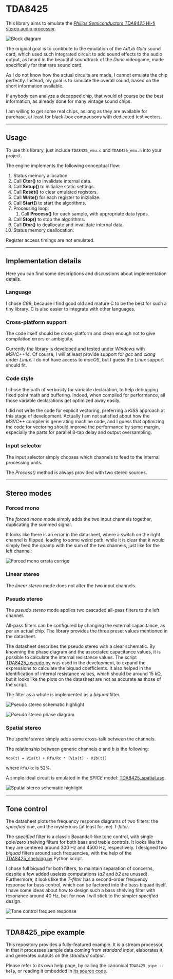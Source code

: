# TDA8425

This library aims to emulate the
[*Philips Semiconductors TDA8425* Hi-fi stereo audio processor](doc/TDA8425.pdf).

![Block diagram](doc/block_diagram.png)

The original goal is to contibute to the emulation of the *AdLib Gold* sound
card, which used such integrated circuit to add sound effects to the audio
output, as heard in the beautiful soundtrack of the *Dune* videogame, made
specifically for that rare sound card.

As I do not know how the actual circuits are made, I cannot emulate the chip
perfectly. Instead, my goal is to simulate the overall sound, based on the
short information available.

If anybody can analyze a decapped chip, that would of course be the best
information, as already done for many vintage sound chips.

I am willing to get some real chips, as long as they are available for
purchase, at least for black-box comparisons with dedicated test vectors.

_______________________________________________________________________________

## Usage

To use this library, just include `TDA8425_emu.c` and `TDA8425_emu.h`
into your project.

The engine implements the following conceptual flow:

1. Status memory allocation.
2. Call **Ctor()** to invalidate internal data.
3. Call **Setup()** to initialize static settings.
4. Call **Reset()** to clear emulated registers.
5. Call **Write()** for each register to inizialize.
6. Call **Start()** to start the algorithms.
7. Processing loop:
    1. Call **Process()** for each sample, with appropriate data types.
8. Call **Stop()** to stop the algorithms.
9. Call **Dtor()** to deallocate and invalidate internal data.
10. Status memory deallocation.

Register access timings are not emulated.

_______________________________________________________________________________

## Implementation details

Here you can find some descriptions and discussions about implementation
details.


### Language

I chose *C99*, because I find good old and mature C to be the best for such a
tiny library. C is also easier to integrate with other languages.


### Cross-platform support

The code itself should be cross-platform and clean enough not to give
compilation errors or ambiguity.

Currently the library is developed and tested under *Windows* with *MSVC++14*.
Of course, I will at least provide support for *gcc* and *clang* under *Linux*.
I do not have access to *macOS*, but I guess the *Linux* support should fit.


### Code style

I chose the path of verbosity for variable declaration, to help debugging fixed
point math and buffering. Indeed, when compiled for performance, all those
variable declarations get optimized away easily.

I did not write the code for explicit vectoring, preferring a *KISS* approach
at this stage of development. Actually I am not satisfied about how the
*MSVC++* compiler is generating machine code, and I guess that optimizing the
code for vectoring should improve the performance by some margin, especially
the parts for parallel 8-tap delay and output oversampling.


### Input selector

The input selector simply chooses which channels to feed to the internal
processing units.

The *Process()* method is always provided with two stereo sources.

_______________________________________________________________________________

## Stereo modes

### Forced mono

The *forced mono* mode simply adds the two input channels together, duplicating
the summed signal.

It looks like there is an error in the datasheet, where a switch on the right
channel is flipped, leading to some weird path, while it is clear that it would
simply feed the opamp with the sum of the two channels, just like for the left
channel:

![Forced mono errata corrige](doc/mono_errata.png)

### Linear stereo

The *linear stereo* mode does not alter the two input channels.


### Pseudo stereo

The *pseudo stereo* mode applies two cascaded all-pass filters to the left
channel.

All-pass filters can be configured by changing the external capacitance, as per
an actual chip. The library provides the three preset values mentioned in the
datasheet.

The datasheet describes the pseudo stereo with a clear schematic.
By knowning the phase diagram and the associated capacitance values, it is
possible to calculate the internal resistance values.
The script [TDA8425_pseudo.py](doc/TDA8425_pseudo.py) was used in the
development, to expand the expressions to calculate the biquad coefficients.
It also helped in the identification of internal resistance values, which
should be around 15 kΩ, but it looks like the plots on the datasheet are not as
accurate as those of the script.

The filter as a whole is implemented as a *biquad* filter.

![Pseudo stereo schematic highlight](doc/TDA8425_pseudo.png)

![Pseudo stereo phase diagram](doc/pseudo_phase.png)


### Spatial stereo

The *spatial stereo* simply adds some cross-talk between the channels.

The relationship between generic channels *a* and *b* is the following:

    Voa(t) = Via(t) + Rfa/Rc * (Via(t) - Vib(t))

where `Rfa/Rc` is 52%.

A simple ideal circuit is emulated in the *SPICE* model:
[TDA8425_spatial.asc](doc/TDA8425_spatial.asc).

![Spatial stereo schematic highlight](doc/TDA8425_spatial.png)

_______________________________________________________________________________

## Tone control

The datasheet plots the frequency response diagrams of two filters: the
*specified* one, and the mysterious (at least for me) *T-filter*.

The *specified* filter is a classic Baxandall-like tone control, with single
pole/zero shelving filters for both bass and treble controls.
It looks like the they are centered around 300 Hz and 4500 Hz, respectively.
I designed two *biquad* filters around such frequencies, with the help of the
[TDA8425_shelving.py](doc/TDA8425_shelving.py) Python script.

I chose full biquad for both filters, to maintain separation of concerns,
despite a few added useless computations (*a2* and *b2* are unused).
Furthermore, it looks like the *T-filter* has a second-order frequency response
for bass control, which can be factored into the bass biquad itself.
I have some ideas about how to design such a bass shelving filter with
resonance around 40 Hz, but for now I will stick to the simpler *specified*
design.

![Tone control frequen response](doc/tone_control.png)

_______________________________________________________________________________

## TDA8425_pipe example

This repository provides a fully-featured example. It is a stream processor, in
that it processes sample data coming from *standard input*, elaborates it, and
generates outputs on the *standard output*.

Please refer to its own help page, by calling the canonical
`TDA8425_pipe --help`, or reading it embedded in
[its source code](example/TDA8425_pipe.c).
